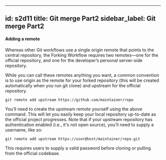 
---
id: s2d11
title: Git merge Part2
sidebar_label: Git merge Part2
---

#### Adding a remote

Whereas other Git workflows use a single origin remote that points to the central repository, the Forking Workflow requires two remotes—one for the official repository, and one for the developer’s personal server-side repository.

While you can call these remotes anything you want, a common convention is to use origin as the remote for your forked repository (this will be created automatically when you run git clone) and upstream for the official repository.

`git remote add upstream https://github.com/maintainer/repo`

You’ll need to create the upstream remote yourself using the above command.
This will let you easily keep your local repository up-to-date as the official project progresses.
Note that if your upstream repository has authentication enabled (i.e., it's not open source), you'll need to supply a username, like so:

`git remote add upstream https://user@host/maintainer/repo.git`

This requires users to supply a valid password before cloning or pulling from the official codebase.
